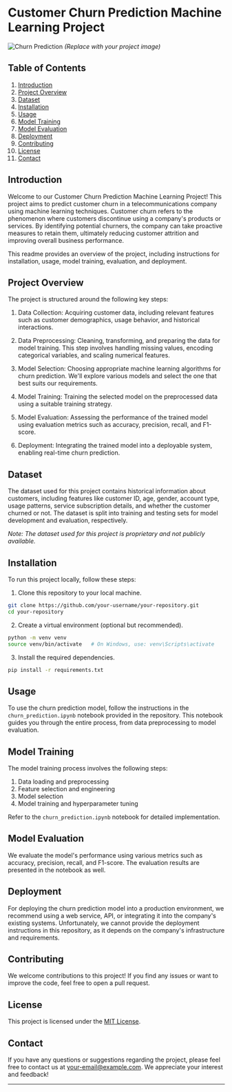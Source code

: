 # Customer Churn Prediction Machine Learning Project

![Churn Prediction](churn_prediction_image.jpg) *(Replace with your project image)*

## Table of Contents

1. [Introduction](#introduction)
2. [Project Overview](#project-overview)
3. [Dataset](#dataset)
4. [Installation](#installation)
5. [Usage](#usage)
6. [Model Training](#model-training)
7. [Model Evaluation](#model-evaluation)
8. [Deployment](#deployment)
9. [Contributing](#contributing)
10. [License](#license)
11. [Contact](#contact)

## Introduction

Welcome to our Customer Churn Prediction Machine Learning Project! This project aims to predict customer churn in a telecommunications company using machine learning techniques. Customer churn refers to the phenomenon where customers discontinue using a company's products or services. By identifying potential churners, the company can take proactive measures to retain them, ultimately reducing customer attrition and improving overall business performance.

This readme provides an overview of the project, including instructions for installation, usage, model training, evaluation, and deployment.

## Project Overview

The project is structured around the following key steps:

1. Data Collection: Acquiring customer data, including relevant features such as customer demographics, usage behavior, and historical interactions.

2. Data Preprocessing: Cleaning, transforming, and preparing the data for model training. This step involves handling missing values, encoding categorical variables, and scaling numerical features.

3. Model Selection: Choosing appropriate machine learning algorithms for churn prediction. We'll explore various models and select the one that best suits our requirements.

4. Model Training: Training the selected model on the preprocessed data using a suitable training strategy.

5. Model Evaluation: Assessing the performance of the trained model using evaluation metrics such as accuracy, precision, recall, and F1-score.

6. Deployment: Integrating the trained model into a deployable system, enabling real-time churn prediction.

## Dataset

The dataset used for this project contains historical information about customers, including features like customer ID, age, gender, account type, usage patterns, service subscription details, and whether the customer churned or not. The dataset is split into training and testing sets for model development and evaluation, respectively.

*Note: The dataset used for this project is proprietary and not publicly available.*

## Installation

To run this project locally, follow these steps:

1. Clone this repository to your local machine.

```bash
git clone https://github.com/your-username/your-repository.git
cd your-repository
```

2. Create a virtual environment (optional but recommended).

```bash
python -m venv venv
source venv/bin/activate   # On Windows, use: venv\Scripts\activate
```

3. Install the required dependencies.

```bash
pip install -r requirements.txt
```

## Usage

To use the churn prediction model, follow the instructions in the `churn_prediction.ipynb` notebook provided in the repository. This notebook guides you through the entire process, from data preprocessing to model evaluation.

## Model Training

The model training process involves the following steps:

1. Data loading and preprocessing
2. Feature selection and engineering
3. Model selection
4. Model training and hyperparameter tuning

Refer to the `churn_prediction.ipynb` notebook for detailed implementation.

## Model Evaluation

We evaluate the model's performance using various metrics such as accuracy, precision, recall, and F1-score. The evaluation results are presented in the notebook as well.

## Deployment

For deploying the churn prediction model into a production environment, we recommend using a web service, API, or integrating it into the company's existing systems. Unfortunately, we cannot provide the deployment instructions in this repository, as it depends on the company's infrastructure and requirements.

## Contributing

We welcome contributions to this project! If you find any issues or want to improve the code, feel free to open a pull request.

## License

This project is licensed under the [MIT License](LICENSE).

## Contact

If you have any questions or suggestions regarding the project, please feel free to contact us at [your-email@example.com](mailto:your-email@example.com). We appreciate your interest and feedback!

---


